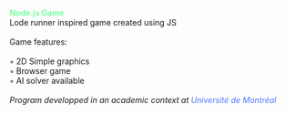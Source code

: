 <br><b><font color="#7affa2">Node.js Game</font></b><br>
					Lode runner inspired game created using JS
					<br><br>Game features:<br><br>◦ 2D Simple graphics<br>◦ Browser game<br>◦ AI solver available<br><br>
					<i>Program developped in an academic context at <font color="#4f78ff">Université de Montréal</font></i>
